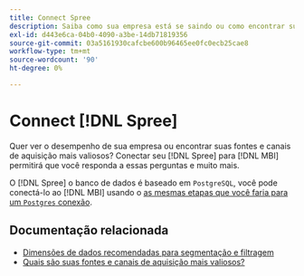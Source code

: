 ```yaml
---
title: Connect Spree
description: Saiba como sua empresa está se saindo ou como encontrar suas fontes e canais de aquisição mais valiosos.
exl-id: d443e6ca-04b0-4090-a3be-14db71819356
source-git-commit: 03a5161930cafcbe600b96465ee0fc0ecb25cae8
workflow-type: tm+mt
source-wordcount: '90'
ht-degree: 0%

---
```


# Connect [!DNL Spree]

Quer ver o desempenho de sua empresa ou encontrar suas fontes e canais de aquisição mais valiosos? Conectar seu [!DNL Spree] para [!DNL MBI] permitirá que você responda a essas perguntas e muito mais.

O [!DNL Spree] o banco de dados é baseado em `PostgreSQL`, você pode conectá-lo ao [!DNL MBI] usando o [as mesmas etapas que você faria para um `Postgres` conexão](../integrations/postgresql.md).

## Documentação relacionada

* [Dimensões de dados recomendadas para segmentação e filtragem](../../../best-practices/segment-filter.md)
* [Quais são suas fontes e canais de aquisição mais valiosos?](../../analysis/most-value-source-channel.md)
